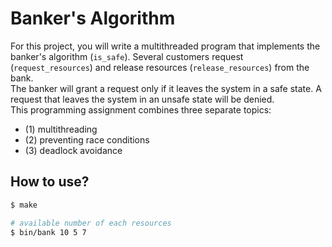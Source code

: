 # Banker's Algorithm

For this project, you will write a multithreaded program that implements the banker's algorithm (`is_safe`). Several customers request (`request_resources`) and release resources (`release_resources`) from the bank. \
The banker will grant a request only if it leaves the system in a safe state. A request that leaves the system in an unsafe state will be denied. \
This programming assignment combines three separate topics:

- (1) multithreading
- (2) preventing race conditions
- (3) deadlock avoidance

## How to use?

```bash
$ make

# available number of each resources
$ bin/bank 10 5 7
```
